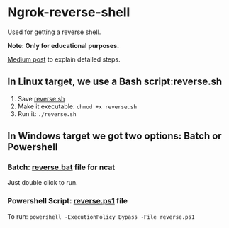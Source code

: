 # Ngrok-reverse-shell 
Used for getting a reverse shell.

**Note: Only for educational purposes.**

[Medium post](https://thetorjancaptain.medium.com/reverse-shell-over-ngrok-using-ncat-windows-linux-setup-guide-6ee35ae05e1c) to explain detailed steps.

## In Linux target, we use a Bash script:reverse.sh
1. Save [reverse.sh](https://github.com/TheTorjanCaptain/Vulnerable-POC-Syntax/blob/7e29098772e2ec1deea63038fa0f189f4aa5812e/ngrok-reverse-shell/reverse.sh)
2. Make it executable: ```chmod +x reverse.sh```
3. Run it: ```./reverse.sh```


## In Windows target we got two options: Batch or Powershell
### Batch: [reverse.bat](https://github.com/TheTorjanCaptain/Vulnerable-POC-Syntax/blob/7e29098772e2ec1deea63038fa0f189f4aa5812e/ngrok-reverse-shell/reverse.bat) file for ncat
Just double click to run.

### Powershell Script: [reverse.ps1](https://github.com/TheTorjanCaptain/Vulnerable-POC-Syntax/blob/7e29098772e2ec1deea63038fa0f189f4aa5812e/ngrok-reverse-shell/reverse.ps1) file
To run: ```powershell -ExecutionPolicy Bypass -File reverse.ps1```
